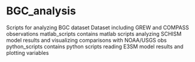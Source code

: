# BGC_analysis
Scripts for analyzing BGC dataset
Dataset including GREW and COMPASS observations
matlab_scripts contains matlab scripts analyzing SCHISM model results and visualizing comparisons with NOAA/USGS obs
python_scripts contains python scripts reading E3SM model results and plotting variables
